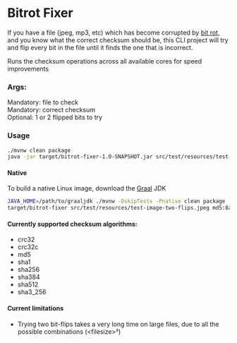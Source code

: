 # Bitrot Fixer

If you have a file (jpeg, mp3, etc) which has become corrupted by [bit rot](https://en.wikipedia.org/wiki/Data_rot), and
you know what the correct checksum should be, this CLI project will try and flip every bit in the file until it finds
the one that is incorrect.

Runs the checksum operations across all available cores for speed improvements

### Args:<br>

Mandatory: file to check<br>
Mandatory: correct checksum<br>
Optional: 1 or 2 flipped bits to try<br>

### Usage

```bash
./mvnw clean package
java -jar target/bitrot-fixer-1.0-SNAPSHOT.jar src/test/resources/test-image-two-flips.jpeg md5:8a673261e62cdfc9072b0dc3ee4d21eb 2
```

#### Native
To build a native Linux image, download the [Graal](https://www.graalvm.org/) JDK
```bash
JAVA_HOME=/path/to/graaljdk ./mvnw -DskipTests -Pnative clean package
target/bitrot-fixer src/test/resources/test-image-two-flips.jpeg md5:8a673261e62cdfc9072b0dc3ee4d21eb 2
```

#### Currently supported checksum algorithms:

* crc32
* crc32c
* md5
* sha1
* sha256
* sha384
* sha512
* sha3_256

#### Current limitations

* Trying two bit-flips takes a very long time on large files, due to all the possible combinations (&lt;filesize>²)